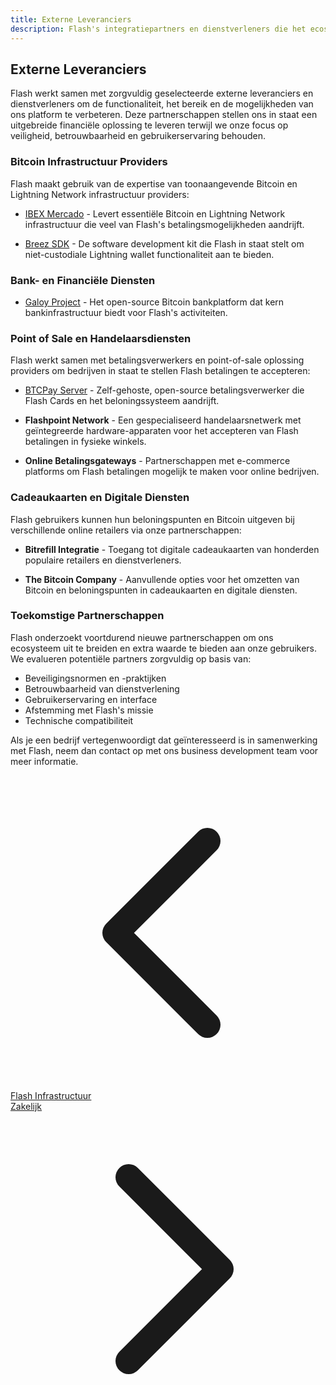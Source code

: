 ```yaml
---
title: Externe Leveranciers
description: Flash's integratiepartners en dienstverleners die het ecosysteem verbeteren
---
```


## Externe Leveranciers

Flash werkt samen met zorgvuldig geselecteerde externe leveranciers en dienstverleners om de functionaliteit, het bereik en de mogelijkheden van ons platform te verbeteren. Deze partnerschappen stellen ons in staat een uitgebreide financiële oplossing te leveren terwijl we onze focus op veiligheid, betrouwbaarheid en gebruikerservaring behouden.

### Bitcoin Infrastructuur Providers

Flash maakt gebruik van de expertise van toonaangevende Bitcoin en Lightning Network infrastructuur providers:

- [IBEX Mercado](ibex-mercado) - Levert essentiële Bitcoin en Lightning Network infrastructuur die veel van Flash's betalingsmogelijkheden aandrijft.

- [Breez SDK](breez-sdk) - De software development kit die Flash in staat stelt om niet-custodiale Lightning wallet functionaliteit aan te bieden.

### Bank- en Financiële Diensten

- [Galoy Project](galoy-project) - Het open-source Bitcoin bankplatform dat kern bankinfrastructuur biedt voor Flash's activiteiten.

### Point of Sale en Handelaarsdiensten

Flash werkt samen met betalingsverwerkers en point-of-sale oplossing providers om bedrijven in staat te stellen Flash betalingen te accepteren:

- [BTCPay Server](btcpay-server) - Zelf-gehoste, open-source betalingsverwerker die Flash Cards en het beloningssysteem aandrijft.

- **Flashpoint Network** - Een gespecialiseerd handelaarsnetwerk met geïntegreerde hardware-apparaten voor het accepteren van Flash betalingen in fysieke winkels.

- **Online Betalingsgateways** - Partnerschappen met e-commerce platforms om Flash betalingen mogelijk te maken voor online bedrijven.

### Cadeaukaarten en Digitale Diensten

Flash gebruikers kunnen hun beloningspunten en Bitcoin uitgeven bij verschillende online retailers via onze partnerschappen:

- **Bitrefill Integratie** - Toegang tot digitale cadeaukaarten van honderden populaire retailers en dienstverleners.

- **The Bitcoin Company** - Aanvullende opties voor het omzetten van Bitcoin en beloningspunten in cadeaukaarten en digitale diensten.

### Toekomstige Partnerschappen

Flash onderzoekt voortdurend nieuwe partnerschappen om ons ecosysteem uit te breiden en extra waarde te bieden aan onze gebruikers. We evalueren potentiële partners zorgvuldig op basis van:

- Beveiligingsnormen en -praktijken
- Betrouwbaarheid van dienstverlening
- Gebruikerservaring en interface
- Afstemming met Flash's missie
- Technische compatibiliteit

Als je een bedrijf vertegenwoordigt dat geïnteresseerd is in samenwerking met Flash, neem dan contact op met ons business development team voor meer informatie.

<!-- Navigation links -->
<div class="flex justify-between items-center mt-8 pt-4 border-t border-zinc-200 dark:border-zinc-700">
  <div class="w-1/3 text-left">
    <a href="flash-infrastructure" class="inline-flex items-center bg-purple-600 hover:bg-purple-700 text-white rounded-md transition-colors px-4 py-2 text-sm font-medium shadow-sm hover:shadow-md">
      <svg xmlns="http://www.w3.org/2000/svg" class="h-4 w-4 mr-2" fill="none" viewBox="0 0 24 24" stroke="currentColor">
        <path stroke-linecap="round" stroke-linejoin="round" stroke-width="2" d="M15 19l-7-7 7-7" />
      </svg>
      Flash Infrastructuur
    </a>
  </div>
  <div class="w-1/3 text-center">
    <!-- Optional center content -->
  </div>
  <div class="w-1/3 text-right">
    <a href="business" class="inline-flex items-center bg-purple-600 hover:bg-purple-700 text-white rounded-md transition-colors px-4 py-2 text-sm font-medium shadow-sm hover:shadow-md">
      Zakelijk
      <svg xmlns="http://www.w3.org/2000/svg" class="h-4 w-4 ml-2" fill="none" viewBox="0 0 24 24" stroke="currentColor">
        <path stroke-linecap="round" stroke-linejoin="round" stroke-width="2" d="M9 5l7 7-7 7" />
      </svg>
    </a>
  </div>
</div>